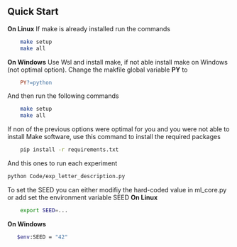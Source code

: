 ## Quick Start
**On Linux**
    If make is already installed run the commands
```bash
    make setup
    make all
```

**On Windows**
    Use Wsl and install make, if not able install make on Windows (not optimal option).
    Change the makfile global variable **PY** to
```makefile
    PY?=python
```
And then run the following commands
```bash
    make setup
    make all
```
If non of the previous options were optimal for you and you were not able to install Make software, use this command to install the required packages
```bash
    pip install -r requirements.txt
```
And this ones to run each experiment
```bash
python Code/exp_letter_description.py
```
To set the SEED you can either modifiy the hard-coded value in ml_core.py or add set the environment variable SEED
**On Linux**
```bash
    export SEED=...
```
**On Windows**
```bash
   $env:SEED = "42"
```


